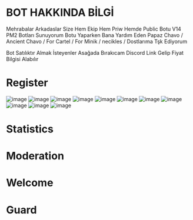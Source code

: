 # BOT HAKKINDA BİLGİ
Mehrabalar Arkadaslar Size Hem Ekip Hem Priw Hemde Public Botu V14 PM2 Botları Sunuyorum Botu Yaparken Bana Yardım Eden 
Papaz Chavo / Ancient Chavo / For Cartel / For Minik / necikles / Dostlarıma Tşk Ediyorum 

Bot Satılıktır Almak İsteyenler Asağada Bırakıcam Discord Link Gelip Fiyat Bilgisi Alabılır

# Register 
![image](https://cdn.discordapp.com/attachments/1198929766921805865/1198929950825263124/image.png?ex=65c0b187&is=65ae3c87&hm=fdd77015f0a65657110ecbba4b43d6c364eaf2a6093574aed9a54cda74cd0225&)
![image](https://cdn.discordapp.com/attachments/1198929766921805865/1198929789415850065/image.png?ex=65c0b160&is=65ae3c60&hm=2d1387ccba1c58620928b74312eb86836f75642ea73b24301bf8291109802be5&)
![image](https://cdn.discordapp.com/attachments/1198929766921805865/1198929870454001664/image.png?ex=65c0b174&is=65ae3c74&hm=6af396273f903fadb0b4c6000458647cb2d006e49b3330990ebd7dad617ccf81&)
![image](https://cdn.discordapp.com/attachments/1198929766921805865/1198947689887449218/image.png?ex=65c0c20c&is=65ae4d0c&hm=27e9fcf91ca9feaae296869f8be2ae7b7cb2ab0a456dc38f0e6fad569a018006&)
![image](https://cdn.discordapp.com/attachments/1186438528616366160/1198923406075236372/image.png?ex=65c0ab6e&is=65ae366e&hm=f698c9c05d9a2536d0ea65added22f0b426dd4b0a48ab97a768f05083e275f92&)
![image](https://cdn.discordapp.com/attachments/1186438528616366160/1198923593480933497/image.png?ex=65c0ab9b&is=65ae369b&hm=2e296b4cdcc6f97a0d142b536703f8c8a03469953e3dab63eae8ea723e2587af&)
![image](https://cdn.discordapp.com/attachments/1186438528616366160/1198923625479286817/image.png?ex=65c0aba3&is=65ae36a3&hm=cf308de7c9891acaa9ee6c1be59942046d8ed8b3eacd494c301c792a984b43d7&)
![image](https://cdn.discordapp.com/attachments/1186438528616366160/1197291521083449385/image.png?ex=65babb9f&is=65a8469f&hm=35bd2bb1ec98cf9efd86bf00776d77556c0f8959c3d06b0f836c9ef36c8dabf9&)
![image](https://cdn.discordapp.com/attachments/1186438528616366160/1197291669331132487/image.png?ex=65babbc2&is=65a846c2&hm=b50bfc92eecbe41dbf6f9c15e38978aa2e7d9d472039f19b18575a4ebd4927af&)
![image](https://cdn.discordapp.com/attachments/1186438528616366160/1194395768853905459/image.png?ex=65b96d3e&is=65a6f83e&hm=72b8fa8f1b9ed931f70544206fc9b9556d5b2f24af9208e396e4e92f42ae2e6c&)
![image](https://cdn.discordapp.com/attachments/1186438528616366160/1194395768853905459/image.png?ex=65b96d3e&is=65a6f83e&hm=72b8fa8f1b9ed931f70544206fc9b9556d5b2f24af9208e396e4e92f42ae2e6c&)

# Statistics

# Moderation

# Welcome

# Guard
